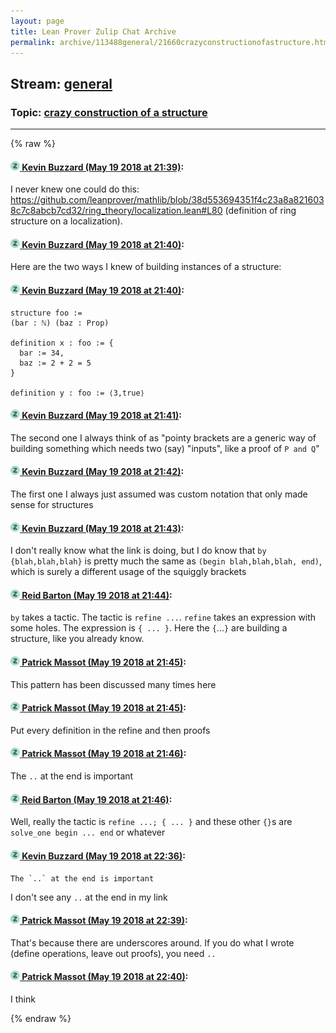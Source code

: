 ```yaml
---
layout: page
title: Lean Prover Zulip Chat Archive 
permalink: archive/113488general/21660crazyconstructionofastructure.html
---
```


## Stream: [general](index.html)
### Topic: [crazy construction of a structure](21660crazyconstructionofastructure.html)

---


{% raw %}
#### [![Click to go to Zulip](../../assets/img/zulip2.png) Kevin Buzzard (May 19 2018 at 21:39)](https://leanprover.zulipchat.com/#narrow/stream/113488-general/topic/crazy%20construction%20of%20a%20structure/near/126805454):
I never knew one could do this: https://github.com/leanprover/mathlib/blob/38d553694351f4c23a8a8216038c7c8abcb7cd32/ring_theory/localization.lean#L80 (definition of ring structure on a localization).

#### [![Click to go to Zulip](../../assets/img/zulip2.png) Kevin Buzzard (May 19 2018 at 21:40)](https://leanprover.zulipchat.com/#narrow/stream/113488-general/topic/crazy%20construction%20of%20a%20structure/near/126805506):
Here are the two ways I knew of building instances of a structure:

#### [![Click to go to Zulip](../../assets/img/zulip2.png) Kevin Buzzard (May 19 2018 at 21:40)](https://leanprover.zulipchat.com/#narrow/stream/113488-general/topic/crazy%20construction%20of%20a%20structure/near/126805508):
```lean
structure foo :=
(bar : ℕ) (baz : Prop)

definition x : foo := {
  bar := 34,
  baz := 2 + 2 = 5 
}

definition y : foo := ⟨3,true⟩
```

#### [![Click to go to Zulip](../../assets/img/zulip2.png) Kevin Buzzard (May 19 2018 at 21:41)](https://leanprover.zulipchat.com/#narrow/stream/113488-general/topic/crazy%20construction%20of%20a%20structure/near/126805518):
The second one I always think of as "pointy brackets are a generic way of building something which needs two (say) "inputs", like a proof of `P and Q`"

#### [![Click to go to Zulip](../../assets/img/zulip2.png) Kevin Buzzard (May 19 2018 at 21:42)](https://leanprover.zulipchat.com/#narrow/stream/113488-general/topic/crazy%20construction%20of%20a%20structure/near/126805558):
The first one I always just assumed was custom notation that only made sense for structures

#### [![Click to go to Zulip](../../assets/img/zulip2.png) Kevin Buzzard (May 19 2018 at 21:43)](https://leanprover.zulipchat.com/#narrow/stream/113488-general/topic/crazy%20construction%20of%20a%20structure/near/126805567):
I don't really know what the link is doing, but I do know that `by {blah,blah,blah}` is pretty much the same as `(begin blah,blah,blah, end)`, which is surely a different usage of the squiggly brackets

#### [![Click to go to Zulip](../../assets/img/zulip2.png) Reid Barton (May 19 2018 at 21:44)](https://leanprover.zulipchat.com/#narrow/stream/113488-general/topic/crazy%20construction%20of%20a%20structure/near/126805607):
`by` takes a tactic. The tactic is `refine ...`.
`refine` takes an expression with some holes. The expression is `{ ... }`. Here the `{`...`}` are building a structure, like you already know.

#### [![Click to go to Zulip](../../assets/img/zulip2.png) Patrick Massot (May 19 2018 at 21:45)](https://leanprover.zulipchat.com/#narrow/stream/113488-general/topic/crazy%20construction%20of%20a%20structure/near/126805614):
This pattern has been discussed many times here

#### [![Click to go to Zulip](../../assets/img/zulip2.png) Patrick Massot (May 19 2018 at 21:45)](https://leanprover.zulipchat.com/#narrow/stream/113488-general/topic/crazy%20construction%20of%20a%20structure/near/126805616):
Put every definition in the refine and then proofs

#### [![Click to go to Zulip](../../assets/img/zulip2.png) Patrick Massot (May 19 2018 at 21:46)](https://leanprover.zulipchat.com/#narrow/stream/113488-general/topic/crazy%20construction%20of%20a%20structure/near/126805656):
The `..` at the end is important

#### [![Click to go to Zulip](../../assets/img/zulip2.png) Reid Barton (May 19 2018 at 21:46)](https://leanprover.zulipchat.com/#narrow/stream/113488-general/topic/crazy%20construction%20of%20a%20structure/near/126805659):
Well, really the tactic is `refine ...; { ... }` and these other `{}`s are `solve_one begin ... end` or whatever

#### [![Click to go to Zulip](../../assets/img/zulip2.png) Kevin Buzzard (May 19 2018 at 22:36)](https://leanprover.zulipchat.com/#narrow/stream/113488-general/topic/crazy%20construction%20of%20a%20structure/near/126807008):
```quote
The `..` at the end is important
```
I don't see any `..` at the end in my link

#### [![Click to go to Zulip](../../assets/img/zulip2.png) Patrick Massot (May 19 2018 at 22:39)](https://leanprover.zulipchat.com/#narrow/stream/113488-general/topic/crazy%20construction%20of%20a%20structure/near/126807096):
That's because there are underscores around. If you do what I wrote (define operations, leave out proofs), you need `..`

#### [![Click to go to Zulip](../../assets/img/zulip2.png) Patrick Massot (May 19 2018 at 22:40)](https://leanprover.zulipchat.com/#narrow/stream/113488-general/topic/crazy%20construction%20of%20a%20structure/near/126807101):
I think


{% endraw %}
